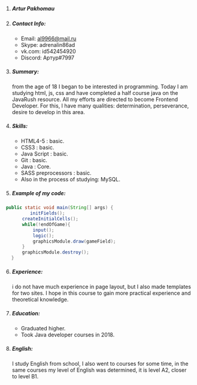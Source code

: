 1. ##### Artur Pakhomau
 2. ##### Contact Info:
    - Email: al9966@mail.ru
    - Skype: adrenalin86ad
    - vk.com: id542454920
    - Discord: Артур#7997
3. ##### Summary:
     from the age of 18 I began to be interested in programming. Today I am studying html, js, css and have completed a half course java on the JavaRush resource. All my efforts are directed to become Frontend Developer. For this, I have many qualities: determination, perseverance, desire to develop in this area.
4. ##### Skills:
   - HTML4-5 : basic.
   - CSS3 : basic.
   - Java Script : basic.
   - Git : basic.
   - Java : Core.
   - SASS preprocessors : basic.
   - Also in the process of studying: MySQL.
5. ##### Example of my code:
 ```java 
  public static void main(String[] args) {
           initFields();
        createInitialCells();
        while(!endOfGame){
            input();
            logic();
            graphicsModule.draw(gameField);
        }
        graphicsModule.destroy();
    }
```
6. ##### Experience:
     i do not have much experience in page layout, but I also made templates for two sites. I hope in this course to gain more practical experience and theoretical knowledge.
7. ##### Education:
   - Graduated higher.
   - Took Java developer courses in 2018.
8. ##### English:
   I study English from school, I also went to courses for some time, in the same courses my level of English was determined, it is level A2, closer to level B1.